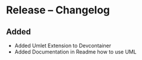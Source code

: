# Release – Changelog
## Added
 - Added Umlet Extension to Devcontainer
 - Added Documentation in Readme how to use UML
